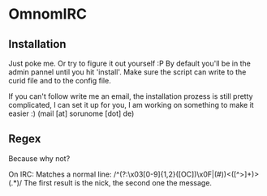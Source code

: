 OmnomIRC
========
Installation
------------
Just poke me. Or try to figure it out yourself :P
By default you'll be in the admin pannel until you hit 'install'. Make sure the script can write to the curid file and to the config file.


If you can't follow write me an email, the installation prozess is still pretty complicated, I can set it up for you, I am working on something to make it easier :) (mail [at] sorunome [dot] de)

Regex
-----
Because why not?

On IRC:
Matches a normal line:
/^(?:\x03[0-9]{1,2}\([OC]\)\x0F|\(#\))<([^>]+)> (.*)/
The first result is the nick, the second one the message.